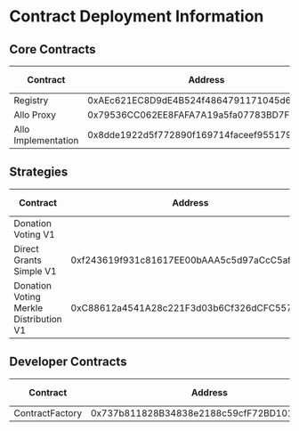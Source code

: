 # Contract Deployment Information

## Core Contracts


<table>
<thead>
  <tr>
    <th>Contract</th>
    <th>Address</th>
    <th>Goerli</th>
    <th>Optimism Goerli</th>
    <th>Sepolia</th>
    <th>PGN Sepolia</th>
    <th>Celo Alfajores</th>
  </tr>
</thead>
<tbody>
  <tr>
    <td>Registry</td>
    <td>0xAEc621EC8D9dE4B524f4864791171045d6BBBe27</td>
    <td><a href="https://goerli.etherscan.io/address/0xAEc621EC8D9dE4B524f4864791171045d6BBBe27">&#x1F517;</a></td>
    <td><a href="https://goerli-optimism.etherscan.io/address/0xAEc621EC8D9dE4B524f4864791171045d6BBBe27">&#x1F517;</a></td>
    <td><a href="https://sepolia.etherscan.io/address/0xAEc621EC8D9dE4B524f4864791171045d6BBBe27">&#x1F517;</a></td>
    <td><a href="https://explorer.sepolia.publicgoods.network/address/0xAEc621EC8D9dE4B524f4864791171045d6BBBe27">&#x1F517;</a></td>
    <td><a href="https://explorer.celo.org/alfajores/address/0xAEc621EC8D9dE4B524f4864791171045d6BBBe27">&#x1F517;</a></td>
  </tr>
  <tr>
    <td>Allo Proxy</td>
    <td>0x79536CC062EE8FAFA7A19a5fa07783BD7F792206</td>
    <td><a href="https://goerli.etherscan.io/address/0x79536CC062EE8FAFA7A19a5fa07783BD7F792206">&#x1F517;</a></td>
    <td><a href="https://goerli-optimism.etherscan.io/address/0x79536CC062EE8FAFA7A19a5fa07783BD7F792206">&#x1F517;</a></td>
    <td><a href="https://sepolia.etherscan.io/address/0x79536CC062EE8FAFA7A19a5fa07783BD7F792206">&#x1F517;</a></td>
    <td><a href="https://explorer.sepolia.publicgoods.network/address/0x79536CC062EE8FAFA7A19a5fa07783BD7F792206">&#x1F517;</a></td>
    <td><a href="https://explorer.celo.org/alfajores/address/0x79536CC062EE8FAFA7A19a5fa07783BD7F792206">&#x1F517;</a></td>
  </tr>
  <tr>
    <td>Allo Implementation</td>
    <td>0x8dde1922d5f772890f169714faceef9551791caf</td>
    <td><a href="https://goerli.etherscan.io/address/0x8dde1922d5f772890f169714faceef9551791caf">&#x1F517;</a></td>
    <td><a href="https://goerli-optimism.etherscan.io/address/0x8dde1922d5f772890f169714faceef9551791caf">&#x1F517;</a></td>
    <td><a href="https://sepolia.etherscan.io/address/0x8dde1922d5f772890f169714faceef9551791caf">&#x1F517;</a></td>
    <td><a href="https://explorer.sepolia.publicgoods.network/address/0x8dde1922d5f772890f169714faceef9551791caf">&#x1F517;</a></td>
    <td><a href="https://explorer.celo.org/alfajores/address/0x8dde1922d5f772890f169714faceef9551791caf">&#x1F517;</a></td>
  </tr>
</tbody>
</table>


## Strategies

<table>
<thead>
  <tr>
    <th>Contract</th>
    <th>Address</th>
    <th>Goerli</th>
    <th>Optimism Goerli</th>
    <th>Sepolia</th>
    <th>PGN Sepolia</th>
    <th>Celo Alfajores</th>
  </tr>
</thead>
<tbody>
  <tr>
    <td>Donation Voting V1</td>
    <td></td>
    <td><a href="https://goerli.etherscan.io/address/">&#x1F517;</a></td>
    <td><a href="https://goerli-optimism.etherscan.io/address/">&#x1F517;</a></td>
    <td><a href="https://sepolia.etherscan.io/address/">&#x1F517;</a></td>
    <td><a href="https://explorer.sepolia.publicgoods.network/address/">&#x1F517;</a></td>
    <td><a href="https://explorer.celo.org/alfajores/address/">&#x1F517;</a></td>
  </tr>
    <tr>
    <td>Direct Grants Simple V1</td>
    <td>0xf243619f931c81617EE00bAAA5c5d97aCcC5af10</td>
    <td><a href="https://goerli.etherscan.io/address/0xf243619f931c81617EE00bAAA5c5d97aCcC5af10">&#x1F517;</a></td>
    <td><a href="https://goerli-optimism.etherscan.io/address/0xf243619f931c81617EE00bAAA5c5d97aCcC5af10">&#x1F517;</a></td>
    <td><a href="https://sepolia.etherscan.io/address/0xf243619f931c81617EE00bAAA5c5d97aCcC5af10">&#x1F517;</a></td>
    <td><a href="https://explorer.sepolia.publicgoods.network/address/0xf243619f931c81617EE00bAAA5c5d97aCcC5af10">&#x1F517;</a></td>
    <td><a href="https://explorer.celo.org/alfajores/address/0xf243619f931c81617EE00bAAA5c5d97aCcC5af10">&#x1F517;</a></td>
  </tr>
  <tr>
    <td>Donation Voting Merkle Distribution V1</td>
    <td>0xC88612a4541A28c221F3d03b6Cf326dCFC557C4E</td>
    <td><a href="https://goerli.etherscan.io/address/0xC88612a4541A28c221F3d03b6Cf326dCFC557C4E">&#x1F517;</a></td>
    <td><a href="https://goerli-optimism.etherscan.io/address/0xC88612a4541A28c221F3d03b6Cf326dCFC557C4E">&#x1F517;</a></td>
    <td><a href="https://sepolia.etherscan.io/address/0xC88612a4541A28c221F3d03b6Cf326dCFC557C4E">&#x1F517;</a></td>
    <td><a href="https://explorer.sepolia.publicgoods.network/address/0xC88612a4541A28c221F3d03b6Cf326dCFC557C4E">&#x1F517;</a></td>
    <td><a href="https://explorer.celo.org/alfajores/address/0xC88612a4541A28c221F3d03b6Cf326dCFC557C4E">&#x1F517;</a></td>
  </tr>
</tbody>
</table>

## Developer Contracts

<table>
<thead>
  <tr>
    <th>Contract</th>
    <th>Address</th>
    <th>Goerli</th>
    <th>Optimism Goerli</th>
    <th>Sepolia</th>
    <th>PGN Sepolia</th>
    <th>Celo Alfajores</th>
  </tr>
</thead>
<tbody>
  <tr>
    <td>ContractFactory</td>
    <td>0x737b811828B34838e2188c59cfF72BD1019A1070</td>
    <td><a href="https://goerli.etherscan.io/address/0x737b811828B34838e2188c59cfF72BD1019A1070">&#x1F517;</a></td>
    <td><a href="https://goerli-optimism.etherscan.io/address/0x737b811828B34838e2188c59cfF72BD1019A1070">&#x1F517;</a></td>
    <td><a href="https://sepolia.etherscan.io/address/0x737b811828B34838e2188c59cfF72BD1019A1070">&#x1F517;</a></td>
    <td><a href="https://explorer.sepolia.publicgoods.network/address/0x737b811828B34838e2188c59cfF72BD1019A1070">&#x1F517;</a></td>
    <td><a href="https://explorer.celo.org/alfajores/address/0x737b811828B34838e2188c59cfF72BD1019A1070">&#x1F517;</a></td>
  </tr>
</tbody>
</table>